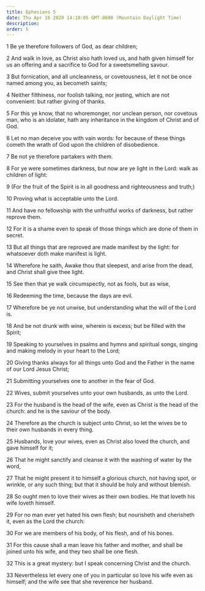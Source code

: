 ```yaml
---
title: Ephesians 5
date: Thu Apr 16 2020 14:10:05 GMT-0600 (Mountain Daylight Time)
description: 
order: 5
---
```


<p>1 Be ye therefore followers of God, as dear children;</p>
<p>
  2 And walk in love, as Christ also hath loved us, and hath given himself for
  us an offering and a sacrifice to God for a sweetsmelling savour.
</p>
<p>
  3 But fornication, and all uncleanness, or covetousness, let it not be once
  named among you, as becometh saints;
</p>
<p>
  4 Neither filthiness, nor foolish talking, nor jesting, which are not
  convenient: but rather giving of thanks.
</p>
<p>
  5 For this ye know, that no whoremonger, nor unclean person, nor covetous man,
  who is an idolater, hath any inheritance in the kingdom of Christ and of God.
</p>
<p>
  6 Let no man deceive you with vain words: for because of these things cometh
  the wrath of God upon the children of disobedience.
</p>
<p>7 Be not ye therefore partakers with them.</p>
<p>
  8 For ye were sometimes darkness, but now are ye light in the Lord: walk as
  children of light:
</p>
<p>
  9 (For the fruit of the Spirit is in all goodness and righteousness and
  truth;)
</p>
<p>10 Proving what is acceptable unto the Lord.</p>
<p>
  11 And have no fellowship with the unfruitful works of darkness, but rather
  reprove them.
</p>
<span></span>
<p>
  12 For it is a shame even to speak of those things which are done of them in
  secret.
</p>
<p>
  13 But all things that are reproved are made manifest by the light: for
  whatsoever doth make manifest is light.
</p>
<p>
  14 Wherefore he saith, Awake thou that sleepest, and arise from the dead, and
  Christ shall give thee light.
</p>
<p>15 See then that ye walk circumspectly, not as fools, but as wise,</p>
<p>16 Redeeming the time, because the days are evil.</p>
<p>
  17 Wherefore be ye not unwise, but understanding what the will of the Lord is.
</p>
<p>
  18 And be not drunk with wine, wherein is excess; but be filled with the
  Spirit;
</p>
<p>
  19 Speaking to yourselves in psalms and hymns and spiritual songs, singing and
  making melody in your heart to the Lord;
</p>
<p>
  20 Giving thanks always for all things unto God and the Father in the name of
  our Lord Jesus Christ;
</p>
<p>21 Submitting yourselves one to another in the fear of God.</p>
<p>22 Wives, submit yourselves unto your own husbands, as unto the Lord.</p>
<p>
  23 For the husband is the head of the wife, even as Christ is the head of the
  church: and he is the saviour of the body.
</p>
<p>
  24 Therefore as the church is subject unto Christ, so let the wives be to
  their own husbands in every thing.
</p>
<p>
  25 Husbands, love your wives, even as Christ also loved the church, and gave
  himself for it;
</p>
<p>
  26 That he might sanctify and cleanse it with the washing of water by the
  word,
</p>
<p>
  27 That he might present it to himself a glorious church, not having spot, or
  wrinkle, or any such thing; but that it should be holy and without blemish.
</p>
<p>
  28 So ought men to love their wives as their own bodies. He that loveth his
  wife loveth himself.
</p>
<p>
  29 For no man ever yet hated his own flesh; but nourisheth and cherisheth it,
  even as the Lord the church:
</p>
<p>30 For we are members of his body, of his flesh, and of his bones.</p>
<p>
  31 For this cause shall a man leave his father and mother, and shall be joined
  unto his wife, and they two shall be one flesh.
</p>
<p>32 This is a great mystery: but I speak concerning Christ and the church.</p>
<p>
  33 Nevertheless let every one of you in particular so love his wife even as
  himself; and the wife see that she reverence her husband.
</p>
